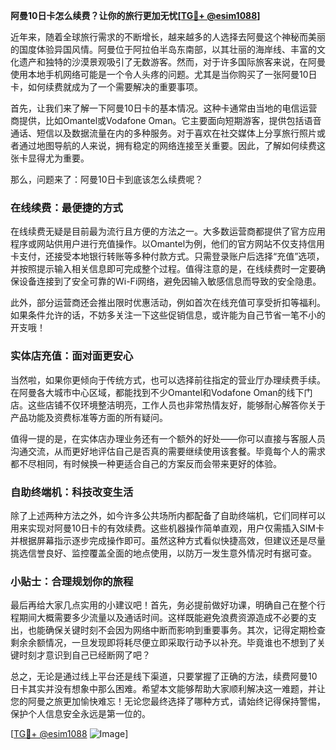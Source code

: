 **阿曼10日卡怎么续费？让你的旅行更加无忧[[TG💪+ @esim1088](https://t.me/s/esim1088)]**

近年来，随着全球旅行需求的不断增长，越来越多的人选择去阿曼这个神秘而美丽的国度体验异国风情。阿曼位于阿拉伯半岛东南部，以其壮丽的海岸线、丰富的文化遗产和独特的沙漠景观吸引了无数游客。然而，对于许多国际旅客来说，在阿曼使用本地手机网络可能是一个令人头疼的问题。尤其是当你购买了一张阿曼10日卡，如何续费就成为了一个需要解决的重要事项。

首先，让我们来了解一下阿曼10日卡的基本情况。这种卡通常由当地的电信运营商提供，比如Omantel或Vodafone Oman。它主要面向短期游客，提供包括语音通话、短信以及数据流量在内的多种服务。对于喜欢在社交媒体上分享旅行照片或者通过地图导航的人来说，拥有稳定的网络连接至关重要。因此，了解如何续费这张卡显得尤为重要。

那么，问题来了：阿曼10日卡到底该怎么续费呢？

### 在线续费：最便捷的方式

在线续费无疑是目前最为流行且方便的方法之一。大多数运营商都提供了官方应用程序或网站供用户进行充值操作。以Omantel为例，他们的官方网站不仅支持信用卡支付，还接受本地银行转账等多种付款方式。只需登录账户后选择“充值”选项，并按照提示输入相关信息即可完成整个过程。值得注意的是，在线续费时一定要确保设备连接到了安全可靠的Wi-Fi网络，避免因输入敏感信息而导致的安全隐患。

此外，部分运营商还会推出限时优惠活动，例如首次在线充值可享受折扣等福利。如果条件允许的话，不妨多关注一下这些促销信息，或许能为自己节省一笔不小的开支哦！

### 实体店充值：面对面更安心

当然啦，如果你更倾向于传统方式，也可以选择前往指定的营业厅办理续费手续。在阿曼各大城市中心区域，都能找到不少Omantel和Vodafone Oman的线下门店。这些店铺不仅环境整洁明亮，工作人员也非常热情友好，能够耐心解答你关于产品功能及资费标准等方面的所有疑问。

值得一提的是，在实体店办理业务还有一个额外的好处——你可以直接与客服人员沟通交流，从而更好地评估自己是否真的需要继续使用该套餐。毕竟每个人的需求都不尽相同，有时候换一种更适合自己的方案反而会带来更好的体验。

### 自助终端机：科技改变生活

除了上述两种方法之外，如今许多公共场所内都配备了自助终端机，它们同样可以用来实现对阿曼10日卡的有效续费。这些机器操作简单直观，用户仅需插入SIM卡并根据屏幕指示逐步完成操作即可。虽然这种方式看似快捷高效，但建议还是尽量挑选信誉良好、监控覆盖全面的地点使用，以防万一发生意外情况时有据可查。

### 小贴士：合理规划你的旅程

最后再给大家几点实用的小建议吧！首先，务必提前做好功课，明确自己在整个行程期间大概需要多少流量以及通话时间。这样既能避免浪费资源造成不必要的支出，也能确保关键时刻不会因为网络中断而影响到重要事务。其次，记得定期检查剩余余额情况，一旦发现即将耗尽便立即采取行动予以补充。毕竟谁也不想到了关键时刻才意识到自己已经断网了吧？

总之，无论是通过线上平台还是线下渠道，只要掌握了正确的方法，续费阿曼10日卡其实并没有想象中那么困难。希望本文能够帮助大家顺利解决这一难题，并让您的阿曼之旅更加愉快难忘！无论您最终选择了哪种方式，请始终记得保持警惕，保护个人信息安全永远是第一位的。

[[TG💪+ @esim1088](https://t.me/s/esim1088) ![Image](https://i.postimg.cc/4NQfJmqS/Snipaste-2025-05-13-00-14-12.png)]